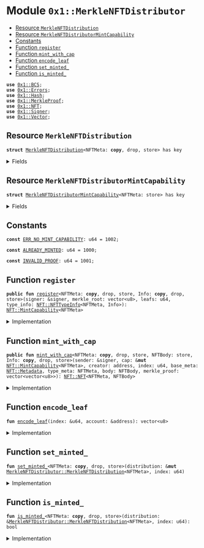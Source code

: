 
<a name="0x1_MerkleNFTDistributor"></a>

# Module `0x1::MerkleNFTDistributor`



-  [Resource `MerkleNFTDistribution`](#0x1_MerkleNFTDistributor_MerkleNFTDistribution)
-  [Resource `MerkleNFTDistributorMintCapability`](#0x1_MerkleNFTDistributor_MerkleNFTDistributorMintCapability)
-  [Constants](#@Constants_0)
-  [Function `register`](#0x1_MerkleNFTDistributor_register)
-  [Function `mint_with_cap`](#0x1_MerkleNFTDistributor_mint_with_cap)
-  [Function `encode_leaf`](#0x1_MerkleNFTDistributor_encode_leaf)
-  [Function `set_minted_`](#0x1_MerkleNFTDistributor_set_minted_)
-  [Function `is_minted_`](#0x1_MerkleNFTDistributor_is_minted_)


<pre><code><b>use</b> <a href="BCS.md#0x1_BCS">0x1::BCS</a>;
<b>use</b> <a href="Errors.md#0x1_Errors">0x1::Errors</a>;
<b>use</b> <a href="Hash.md#0x1_Hash">0x1::Hash</a>;
<b>use</b> <a href="MerkleNFT.md#0x1_MerkleProof">0x1::MerkleProof</a>;
<b>use</b> <a href="NFT.md#0x1_NFT">0x1::NFT</a>;
<b>use</b> <a href="Signer.md#0x1_Signer">0x1::Signer</a>;
<b>use</b> <a href="Vector.md#0x1_Vector">0x1::Vector</a>;
</code></pre>



<a name="0x1_MerkleNFTDistributor_MerkleNFTDistribution"></a>

## Resource `MerkleNFTDistribution`



<pre><code><b>struct</b> <a href="MerkleNFT.md#0x1_MerkleNFTDistributor_MerkleNFTDistribution">MerkleNFTDistribution</a>&lt;NFTMeta: <b>copy</b>, drop, store&gt; has key
</code></pre>



<details>
<summary>Fields</summary>


<dl>
<dt>
<code>merkle_root: vector&lt;u8&gt;</code>
</dt>
<dd>

</dd>
<dt>
<code>claimed_bitmap: vector&lt;u128&gt;</code>
</dt>
<dd>

</dd>
</dl>


</details>

<a name="0x1_MerkleNFTDistributor_MerkleNFTDistributorMintCapability"></a>

## Resource `MerkleNFTDistributorMintCapability`



<pre><code><b>struct</b> <a href="MerkleNFT.md#0x1_MerkleNFTDistributor_MerkleNFTDistributorMintCapability">MerkleNFTDistributorMintCapability</a>&lt;NFTMeta: store&gt; has key
</code></pre>



<details>
<summary>Fields</summary>


<dl>
<dt>
<code>cap: <a href="NFT.md#0x1_NFT_MintCapability">NFT::MintCapability</a>&lt;NFTMeta&gt;</code>
</dt>
<dd>

</dd>
</dl>


</details>

<a name="@Constants_0"></a>

## Constants


<a name="0x1_MerkleNFTDistributor_ERR_NO_MINT_CAPABILITY"></a>



<pre><code><b>const</b> <a href="MerkleNFT.md#0x1_MerkleNFTDistributor_ERR_NO_MINT_CAPABILITY">ERR_NO_MINT_CAPABILITY</a>: u64 = 1002;
</code></pre>



<a name="0x1_MerkleNFTDistributor_ALREADY_MINTED"></a>



<pre><code><b>const</b> <a href="MerkleNFT.md#0x1_MerkleNFTDistributor_ALREADY_MINTED">ALREADY_MINTED</a>: u64 = 1000;
</code></pre>



<a name="0x1_MerkleNFTDistributor_INVALID_PROOF"></a>



<pre><code><b>const</b> <a href="MerkleNFT.md#0x1_MerkleNFTDistributor_INVALID_PROOF">INVALID_PROOF</a>: u64 = 1001;
</code></pre>



<a name="0x1_MerkleNFTDistributor_register"></a>

## Function `register`



<pre><code><b>public</b> <b>fun</b> <a href="MerkleNFT.md#0x1_MerkleNFTDistributor_register">register</a>&lt;NFTMeta: <b>copy</b>, drop, store, Info: <b>copy</b>, drop, store&gt;(signer: &signer, merkle_root: vector&lt;u8&gt;, leafs: u64, type_info: <a href="NFT.md#0x1_NFT_NFTTypeInfo">NFT::NFTTypeInfo</a>&lt;NFTMeta, Info&gt;): <a href="NFT.md#0x1_NFT_MintCapability">NFT::MintCapability</a>&lt;NFTMeta&gt;
</code></pre>



<details>
<summary>Implementation</summary>


<pre><code><b>public</b> <b>fun</b> <a href="MerkleNFT.md#0x1_MerkleNFTDistributor_register">register</a>&lt;NFTMeta: <b>copy</b> + store + drop, Info: <b>copy</b> + store + drop&gt;(signer: &signer, merkle_root: vector&lt;u8&gt;, leafs: u64, type_info: NFTTypeInfo&lt;NFTMeta, Info&gt;): MintCapability&lt;NFTMeta&gt; {
    <b>let</b> bitmap_count = leafs / 128;
    <b>if</b> (bitmap_count * 128 &lt; leafs) {
        bitmap_count = bitmap_count + 1;
    };
    <b>let</b> claimed_bitmap = <a href="Vector.md#0x1_Vector_empty">Vector::empty</a>();
    <b>let</b> j = 0;
    <b>while</b> (j &lt; bitmap_count) {
        <a href="Vector.md#0x1_Vector_push_back">Vector::push_back</a>( &<b>mut</b> claimed_bitmap, 0u128);
        j = j + 1;
    };
    <b>let</b> distribution = <a href="MerkleNFT.md#0x1_MerkleNFTDistributor_MerkleNFTDistribution">MerkleNFTDistribution</a>&lt;NFTMeta&gt;{
        merkle_root,
        claimed_bitmap
    };
    <a href="NFT.md#0x1_NFT_register">NFT::register</a>&lt;NFTMeta, Info&gt;(signer, type_info);
    move_to(signer, distribution);
    <a href="NFT.md#0x1_NFT_remove_mint_capability">NFT::remove_mint_capability</a>&lt;NFTMeta&gt;(signer)
}
</code></pre>



</details>

<a name="0x1_MerkleNFTDistributor_mint_with_cap"></a>

## Function `mint_with_cap`



<pre><code><b>public</b> <b>fun</b> <a href="MerkleNFT.md#0x1_MerkleNFTDistributor_mint_with_cap">mint_with_cap</a>&lt;NFTMeta: <b>copy</b>, drop, store, NFTBody: store, Info: <b>copy</b>, drop, store&gt;(sender: &signer, cap: &<b>mut</b> <a href="NFT.md#0x1_NFT_MintCapability">NFT::MintCapability</a>&lt;NFTMeta&gt;, creator: address, index: u64, base_meta: <a href="NFT.md#0x1_NFT_Metadata">NFT::Metadata</a>, type_meta: NFTMeta, body: NFTBody, merkle_proof: vector&lt;vector&lt;u8&gt;&gt;): <a href="NFT.md#0x1_NFT_NFT">NFT::NFT</a>&lt;NFTMeta, NFTBody&gt;
</code></pre>



<details>
<summary>Implementation</summary>


<pre><code><b>public</b> <b>fun</b> <a href="MerkleNFT.md#0x1_MerkleNFTDistributor_mint_with_cap">mint_with_cap</a>&lt;NFTMeta: <b>copy</b> + store + drop, NFTBody: store, Info: <b>copy</b> + store + drop&gt;(sender: &signer, cap:&<b>mut</b> MintCapability&lt;NFTMeta&gt;, creator:address, index: u64, base_meta: Metadata, type_meta: NFTMeta, body: NFTBody, merkle_proof:vector&lt;vector&lt;u8&gt;&gt;): <a href="NFT.md#0x1_NFT">NFT</a>&lt;NFTMeta, NFTBody&gt;
    <b>acquires</b> <a href="MerkleNFT.md#0x1_MerkleNFTDistributor_MerkleNFTDistribution">MerkleNFTDistribution</a> {
        <b>let</b> addr = <a href="Signer.md#0x1_Signer_address_of">Signer::address_of</a>(sender);
        <b>let</b> distribution = borrow_global_mut&lt;<a href="MerkleNFT.md#0x1_MerkleNFTDistributor_MerkleNFTDistribution">MerkleNFTDistribution</a>&lt;NFTMeta&gt;&gt;(creator);
        <b>let</b> minted = <a href="MerkleNFT.md#0x1_MerkleNFTDistributor_is_minted_">is_minted_</a>&lt;NFTMeta&gt;(distribution, index);
        <b>assert</b>(!minted, <a href="Errors.md#0x1_Errors_custom">Errors::custom</a>(<a href="MerkleNFT.md#0x1_MerkleNFTDistributor_ALREADY_MINTED">ALREADY_MINTED</a>));
        <b>let</b> leaf_data = <a href="MerkleNFT.md#0x1_MerkleNFTDistributor_encode_leaf">encode_leaf</a>(&index, &addr);
        <b>let</b> verified = <a href="MerkleNFT.md#0x1_MerkleProof_verify">MerkleProof::verify</a>(&merkle_proof, &distribution.merkle_root, <a href="Hash.md#0x1_Hash_sha3_256">Hash::sha3_256</a>(leaf_data));
        <b>assert</b>(verified, <a href="Errors.md#0x1_Errors_custom">Errors::custom</a>(<a href="MerkleNFT.md#0x1_MerkleNFTDistributor_INVALID_PROOF">INVALID_PROOF</a>));
        <a href="MerkleNFT.md#0x1_MerkleNFTDistributor_set_minted_">set_minted_</a>(distribution, index);
        <b>let</b> nft = <a href="NFT.md#0x1_NFT_mint_with_cap">NFT::mint_with_cap</a>&lt;NFTMeta, NFTBody, Info&gt;(creator, cap, base_meta, type_meta, body);
        <b>return</b> nft
    }
</code></pre>



</details>

<a name="0x1_MerkleNFTDistributor_encode_leaf"></a>

## Function `encode_leaf`



<pre><code><b>fun</b> <a href="MerkleNFT.md#0x1_MerkleNFTDistributor_encode_leaf">encode_leaf</a>(index: &u64, account: &address): vector&lt;u8&gt;
</code></pre>



<details>
<summary>Implementation</summary>


<pre><code><b>fun</b> <a href="MerkleNFT.md#0x1_MerkleNFTDistributor_encode_leaf">encode_leaf</a>(index: &u64, account: &address): vector&lt;u8&gt; {
    <b>let</b> leaf = <a href="Vector.md#0x1_Vector_empty">Vector::empty</a>();
    <a href="Vector.md#0x1_Vector_append">Vector::append</a>(&<b>mut</b> leaf, <a href="BCS.md#0x1_BCS_to_bytes">BCS::to_bytes</a>(index));
    <a href="Vector.md#0x1_Vector_append">Vector::append</a>(&<b>mut</b> leaf, <a href="BCS.md#0x1_BCS_to_bytes">BCS::to_bytes</a>(account));
    leaf
}
</code></pre>



</details>

<a name="0x1_MerkleNFTDistributor_set_minted_"></a>

## Function `set_minted_`



<pre><code><b>fun</b> <a href="MerkleNFT.md#0x1_MerkleNFTDistributor_set_minted_">set_minted_</a>&lt;NFTMeta: <b>copy</b>, drop, store&gt;(distribution: &<b>mut</b> <a href="MerkleNFT.md#0x1_MerkleNFTDistributor_MerkleNFTDistribution">MerkleNFTDistributor::MerkleNFTDistribution</a>&lt;NFTMeta&gt;, index: u64)
</code></pre>



<details>
<summary>Implementation</summary>


<pre><code><b>fun</b> <a href="MerkleNFT.md#0x1_MerkleNFTDistributor_set_minted_">set_minted_</a>&lt;NFTMeta: <b>copy</b> + store + drop&gt;(distribution: &<b>mut</b> <a href="MerkleNFT.md#0x1_MerkleNFTDistributor_MerkleNFTDistribution">MerkleNFTDistribution</a>&lt;NFTMeta&gt;, index: u64) {
    <b>let</b> claimed_word_index = index / 128;
    <b>let</b> claimed_bit_index = ((index % 128) <b>as</b> u8);
    <b>let</b> word = <a href="Vector.md#0x1_Vector_borrow_mut">Vector::borrow_mut</a>(&<b>mut</b> distribution.claimed_bitmap, claimed_word_index);
    // word | (1 &lt;&lt; bit_index)
    <b>let</b> mask = 1u128 &lt;&lt; claimed_bit_index;
    *word = (*word | mask);
}
</code></pre>



</details>

<a name="0x1_MerkleNFTDistributor_is_minted_"></a>

## Function `is_minted_`



<pre><code><b>fun</b> <a href="MerkleNFT.md#0x1_MerkleNFTDistributor_is_minted_">is_minted_</a>&lt;NFTMeta: <b>copy</b>, drop, store&gt;(distribution: &<a href="MerkleNFT.md#0x1_MerkleNFTDistributor_MerkleNFTDistribution">MerkleNFTDistributor::MerkleNFTDistribution</a>&lt;NFTMeta&gt;, index: u64): bool
</code></pre>



<details>
<summary>Implementation</summary>


<pre><code><b>fun</b> <a href="MerkleNFT.md#0x1_MerkleNFTDistributor_is_minted_">is_minted_</a>&lt;NFTMeta: <b>copy</b> + store + drop&gt;(distribution: &<a href="MerkleNFT.md#0x1_MerkleNFTDistributor_MerkleNFTDistribution">MerkleNFTDistribution</a>&lt;NFTMeta&gt;, index: u64): bool {
    <b>let</b> claimed_word_index = index / 128;
    <b>let</b> claimed_bit_index = ((index % 128) <b>as</b> u8);
    <b>let</b> word = <a href="Vector.md#0x1_Vector_borrow">Vector::borrow</a>( &distribution.claimed_bitmap, claimed_word_index);
    <b>let</b> mask = 1u128 &lt;&lt; claimed_bit_index;
    (*word & mask) == mask
}
</code></pre>



</details>
